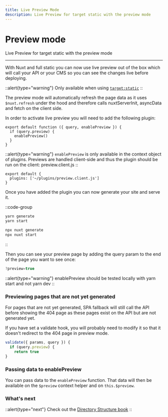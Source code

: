 ```yaml
---
title: Live Preview Mode
description: Live Preview for target static with the preview mode
---
```

# Preview mode

Live Preview for target static with the preview mode

---
With Nuxt and full static you can now use live preview out of the box which will call your API or your CMS so you can see the changes live before deploying.

::alert{type="warning"}
Only available when using [`target:static`](/docs/features/deployment-targets#static-hosting)
::

The preview mode will automatically refresh the page data as it uses `$nuxt.refresh` under the hood and therefore calls nuxtServerInit, asyncData and fetch on the client side.

In order to activate live preview you will need to add the following plugin:

```js{}[plugins/preview.client.js]
export default function ({ query, enablePreview }) {
  if (query.preview) {
    enablePreview()
  }
}
```

::alert{type="warning"}
`enablePreview` is only available in the context object of plugins. Previews are handled client-side and
thus the plugin should be run on the client: preview.client.js
::

```js{}[nuxt.config.js]
export default {
  plugins: ['~/plugins/preview.client.js']
}
```

Once you have added the plugin you can now generate your site and serve it.

::code-group
```bash [Yarn]
yarn generate
yarn start
```
```bash [NPX]
npx nuxt generate
npx nuxt start
```
::

Then you can see your preview page by adding the query param to the end of the page you want to see once:

```js
?preview=true
```

::alert{type="warning"}
enablePreview should be tested locally with yarn start and not yarn
dev
::

### Previewing pages that are not yet generated

For pages that are not yet generated, SPA fallback will still call the API before showing the 404 page as these pages exist on the API but are not generated yet.

If you have set a validate hook, you will probably need to modify it so that it doesn't redirect to the 404 page in preview mode.

```js
validate({ params, query }) {
  if (query.preview) {
    return true
}
```

### Passing data to enablePreview

You can pass data to the `enablePreview` function. That data will then be available on the `$preview` context helper and on `this.$preview`.

### What's next

::alert{type="next"}
Check out the [Directory Structure book](/docs/directory-structure/nuxt)
::
